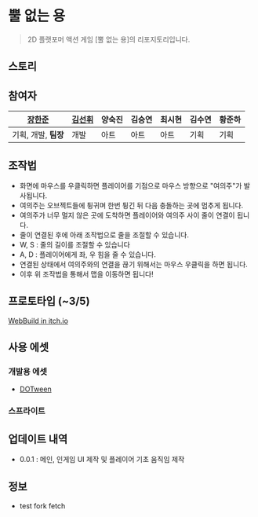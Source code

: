 # 뿔 없는 용
> 2D 플랫포머 액션 게임 [뿔 없는 용]의 리포지토리입니다.



## 스토리





## 참여자

| [장한준](https://github.com/JangHanjun) | [김선휘](https://github.com/SoinDosa) | 양숙진 | 김승연 | 최시현   | 김수연  | 황준하 |
| ---------------------------------------| ------------------------------------- | ------ | ------ | ------ | ------ | ------ |
| 기획, 개발, **팀장**                    | 개발                                  | 아트   | 아트    |   아트  |  기획  | 기획   |



## 조작법

- 화면에 마우스를 우클릭하면 플레이어를 기점으로 마우스 방향으로 "여의주"가 발사됩니다.
- 여의주는 오브젝트들에 튕귀며 한번 튕긴 뒤 다음 충돌하는 곳에 멈추게 됩니다.
- 여의주가 너무 멀지 않은 곳에 도착하면 플레이어와 여의주 사이 줄이 연결이 됩니다.
 - 줄이 연결된 후에 아래 조작법으로 줄을 조절할 수 있습니다.
 - W, S : 줄의 길이를 조절할 수 있습니다
 - A, D : 플레이어에게 좌, 우 힘을 줄 수 있습니다.
- 연결된 상태에서 여의주와의 연결을 끊기 위해서는 마우스 우클릭을 하면 됩니다.
- 이후 위 조작법을 통해서 맵을 이동하면 됩니다!

## 프로토타입 (~3/5)

[WebBuild in itch.io](https://husk321.itch.io/nohorndragon-001v-test)



## 사용 에셋

### 개발용 에셋

- [DOTween](http://dotween.demigiant.com/index.php)

### 스프라이트



## 업데이트 내역

* 0.0.1 : 메인, 인게임 UI 제작 및 플레이어 기초 움직임 제작


## 정보
* test fork fetch

